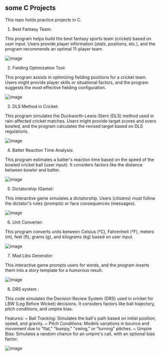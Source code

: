  ## some C Projects

This repo holds practice projects in C.

1. Best Fantasy Team:

This program helps build the best fantasy sports team (cricket) based on user input. Users provide player information (stats, positions, etc.), and the program recommends an optimal 11-player team.

![image](https://github.com/harshgupta372/Some-C-projects/assets/167362291/b9318318-a65b-4e9e-a78f-701c4a381804)


2. Fielding Optimization Tool:

This program assists in optimizing fielding positions for a cricket team. Users might provide player skills or situational factors, and the program suggests the most effective fielding configuration.

![image](https://github.com/harshgupta372/Some-C-projects/assets/167362291/8305df53-4a82-4a53-ae2b-37d18e1feadb)


3. DLS Method in Cricket:
   
This program simulates the Duckworth-Lewis-Stern (DLS) method used in rain-affected cricket matches. Users might provide target scores and overs bowled, and the program calculates the revised target based on DLS regulations.

![image](https://github.com/harshgupta372/Some-C-projects/assets/167362291/adf4216d-8e5f-47d0-9586-e4582def5549)


4.  Batter Reaction Time Analysis:

This program estimates a batter's reaction time based on the speed of the bowled cricket ball (user input). It considers factors like the distance between bowler and batter.

![image](https://github.com/harshgupta372/Some-C-projects/assets/167362291/bb943019-ac4a-4ec3-8fa5-677657de1670)


5.  Dictatorship (Game):

This interactive game simulates a dictatorship. Users (citizens) must follow the dictator's rules (prompts) or face consequences (messages).

![image](https://github.com/harshgupta372/Some-C-projects/assets/167362291/6f528005-a1b9-424c-8bd0-b8c77af19914)


6. Unit Converter:

This program converts units between Celsius (°C), Fahrenheit (°F), meters (m), feet (ft), grams (g), and kilograms (kg) based on user input.

![image](https://github.com/harshgupta372/Some-C-projects/assets/167362291/8e1da4f5-5890-435d-ac8b-ea761afd6a8b)


7. Mad Libs Generator:

This interactive game prompts users for words, and the program inserts them into a story template for a humorous result.

![image](https://github.com/harshgupta372/Some-C-projects/assets/167362291/a7f5ab40-fbc5-46ef-9a8f-f4da92376619)

8. DRS system :

This code simulates the Decision Review System (DRS) used in cricket for LBW (Leg Before Wicket) decisions. It considers factors like ball trajectory, pitch conditions, and umpire bias.

Features:
~ Ball Tracking: Simulates the ball's path based on initial position, speed, and gravity.
~ Pitch Conditions: Models variations in bounce and movement due to "flat," "bumpy," "swing," or "turning" pitches.
~ Umpire Bias: Simulates a random chance for an umpire's call, with an optional bias factor.

![image](https://github.com/harshgupta372/Some-C-projects/assets/167362291/a9bfdb10-48a4-4fe5-aca5-d4e814e6501f)


